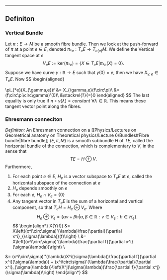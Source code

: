 ********
## Definiton

### Vertical Bundle
Let $\pi:E\rightarrow M$ be a smooth fibre bundle.  Then we look at the push-forward of $\pi$ at a point $e\in E$, denoted $\pi_{* e}:T_eE\rightarrow T_{\pi(e)}M$. We define the Vertical tangent space at $e$
$$
V_eE := \text{ker}(\pi_{*e})=\{X\in T_eE|\pi_{*e}(X) = 0\}.
$$
Suppose we have curve $\gamma : \mathbb{R}\rightarrow E$ such that $\gamma(0)= e$, then we have $X_{\gamma,e}\in T_e E$. Now 
$$
\begin{aligned}

\pi_{*e}(X_{\gamma,e})f &= X_{\gamma,e}(f\circ\pi)\\
&= (f\circ\pi\circ\gamma)'(0)\\
&\stackrel{?}{=}0
\end{aligned}
$$
The last equality is only true if $\pi\circ\gamma(\lambda) = constant$ $\forall \lambda\in\mathbb{R}$. This means these tangent vector point along the fibres.

### Ehresmann conneciton

*Definiton:* An Ehresmann connection on a [[Physics/Lectures on Geometrical anatomy on Theoretical physics/Lecture 6/Bundles#Fibre bundle|fibre bundle]] $(E,\pi,M)$ is a smooth subbundle $H$ of $TE$, called the horizontal bundle of the connection, which is complementary to $V$, in the sense that 
$$
TE = H\oplus V.
$$
Furthermore,
1. For each point $e\in E$, $H_e$ is a vector subspace to $T_eE$ at $e$, called the horizontal subspace of the connection at $e$
2. $H_e$ depends smoothly on $e$
3. For each $e$, $H_e \cap V_e = \{0\}$
4. Any tangent vector in $T_eE$ is the sum of a horizontal and vertical component, so that $T_eH=H_e \oplus V_e$.
Where 
$$ 
H_e\oplus V_e = \{\alpha v+\beta h|\alpha,\beta\in\mathbb{R} :v\in V_e:h\in H_e\}.
$$
$$
\begin{align*} X(Y(f)) &= X\left((x^i\circ\sigma)'(\lambda)\frac{\partial}{\partial x^i}_{\sigma(\lambda)}(f)\right) \\ 
&= X\left((x^i\circ\sigma)'(\lambda)\frac{\partial f}{\partial x^i}(\sigma(\lambda))\right) \\ 
 
 &= (x^i\circ\sigma)''(\lambda)X^i(\sigma(\lambda))\frac{\partial f}{\partial x^i}(\sigma(\lambda)) + (x^i\circ\sigma)'(\lambda)\frac{\partial}{\partial x^i}_{\sigma(\lambda)}\left(X^j(\sigma(\lambda))\frac{\partial f}{\partial x^j}(\sigma(\lambda))\right) \end{align*}
$$